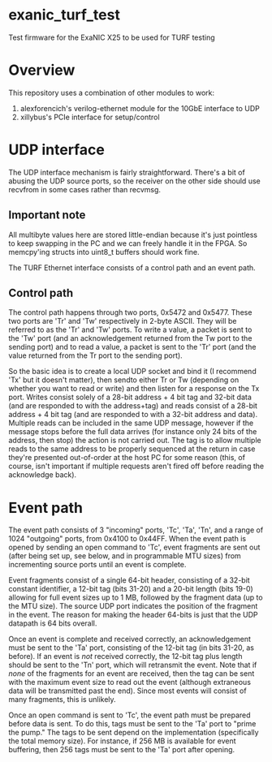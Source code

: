 # exanic_turf_test
Test firmware for the ExaNIC X25 to be used for TURF testing

# Overview

This repository uses a combination of other modules to work:

1. alexforencich's verilog-ethernet module for the 10GbE interface to UDP
2. xillybus's PCIe interface for setup/control

# UDP interface

The UDP interface mechanism is fairly straightforward. There's a bit of abusing the UDP source ports, so the receiver
on the other side should use recvfrom in some cases rather than recvmsg.

## Important note

All multibyte values here are stored little-endian because it's just pointless to keep swapping in the PC
and we can freely handle it in the FPGA. So memcpy'ing structs into uint8_t buffers should work fine.

The TURF Ethernet interface consists of a control path and an event path.

## Control path

The control path happens through two ports,  0x5472 and 0x5477. These two ports are 'Tr' and 'Tw' respectively in
2-byte ASCII. They will be referred to as the 'Tr' and 'Tw' ports. To write a value, a packet is sent to the 
'Tw' port (and an acknowledgement returned from the Tw port to the sending port) and to read a value, a packet
is sent to the 'Tr' port (and the value returned from the Tr port to the sending port).

So the basic idea is to create a local UDP socket and bind it (I recommend 'Tx' but it doesn't matter), then sendto
either Tr or Tw (depending on whether you want to read or write) and then listen for a response on the Tx port.
Writes consist solely of a 28-bit address + 4 bit tag and 32-bit data (and are responded to with the address+tag) and 
reads consist of a 28-bit address + 4 bit tag (and are responded to with a 32-bit address and data). Multiple reads can be
included in the same UDP message, however if the message stops before the full data arrives (for instance only 24
bits of the address, then stop) the action is not carried out. The tag is to allow multiple reads to the same address to
be properly sequenced at the return in case they're presented out-of-order at the host PC for some reason (this, of course,
isn't important if multiple requests aren't fired off before reading the acknowledge back).

# Event path

The event path consists of 3 "incoming" ports, 'Tc', 'Ta', 'Tn', and a range of 1024 "outgoing" ports, from 0x4100 to 0x44FF.
When the event path is opened by sending an open command to 'Tc', event fragments are sent out (after being set up, see below, and
in programmable MTU sizes) from incrementing source ports until an event is complete.

Event fragments consist of a single 64-bit header, consisting of a 32-bit constant identifier, a 12-bit tag (bits 31-20) and a 
20-bit length (bits 19-0) allowing for full event sizes up to 1 MB, followed by the fragment data (up to the MTU size). 
The source UDP port indicates the position of the fragment in the event. The reason for making the header 64-bits is just that
the UDP datapath is 64 bits overall. 

Once an event is complete and received correctly, an acknowledgement must be sent to the 'Ta' port, consisting of the 12-bit tag
(in bits 31-20, as before). If an event is *not* received correctly, the 12-bit tag plus length should be sent to the 'Tn' port,
which will retransmit the event. Note that if *none* of the fragments for an event are received, then the tag can be sent with
the maximum event size to read out the event (although extraneous data will be transmitted past the end). Since most events will
consist of many fragments, this is unlikely.

Once an open command is sent to 'Tc', the event path must be prepared before data is sent. To do this, tags must be sent to the
'Ta' port to "prime the pump." The tags to be sent depend on the implementation (specifically the total memory size). For instance,
if 256 MB is available for event buffering, then 256 tags must be sent to the 'Ta' port after opening.
